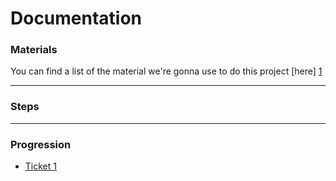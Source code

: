 # Documentation

### Materials
You can find a list of the material we're gonna use to do this project [here] [1]

___
### Steps

___
### Progression

* [Ticket 1][4]

[1]: /docs/materials.md/
[2]: /docs/steps/README.md
[3]: /docs/progression/README.md
[4]: /docs/progression/Ticket_1.md
